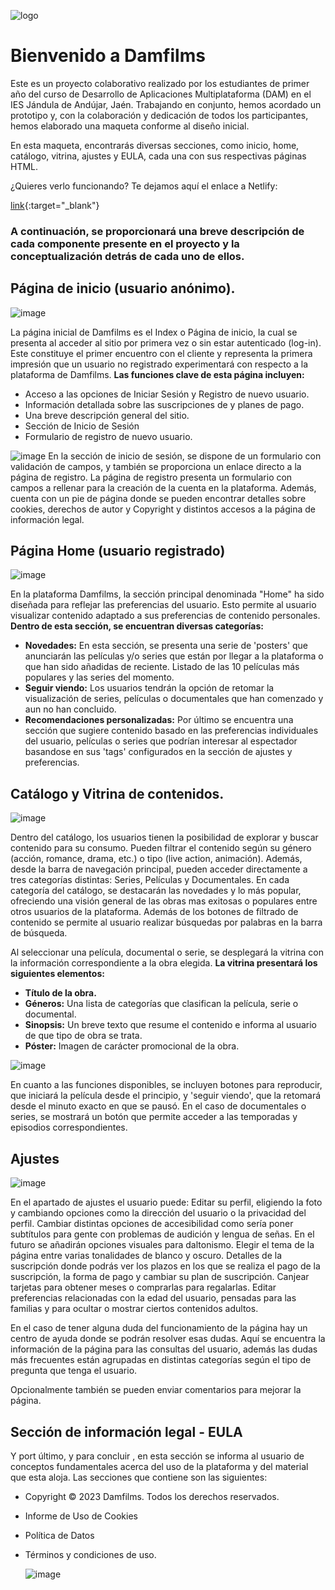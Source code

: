 ![logo](https://github.com/Virgimor/Damfilms/assets/146176550/25b45ec1-1009-470f-be65-3960d56334d2)
# Bienvenido a Damfilms
Este es un proyecto colaborativo realizado por los estudiantes de primer año del curso de Desarrollo de Aplicaciones Multiplataforma (DAM) en el IES Jándula de Andújar, Jaén. Trabajando en conjunto, hemos acordado un prototipo y, con la colaboración y dedicación de todos los participantes, hemos elaborado una maqueta conforme al diseño inicial.

En esta maqueta, encontrarás diversas secciones, como inicio, home, catálogo, vitrina, ajustes y EULA, cada una con sus respectivas páginas HTML.

¿Quieres verlo funcionando? Te dejamos aquí el enlace a Netlify:

[link](https://main--thunderous-profiterole-7acedd.netlify.app/home){:target="_blank"}

### A continuación, se proporcionará una breve descripción de cada componente presente en el proyecto y la conceptualización detrás de cada uno de ellos.

## Página de inicio (usuario anónimo).
![image](https://github.com/Virgimor/Damfilms/assets/146176550/360c239e-7d9a-4d30-853e-dc8b67662add)


La página inicial de Damfilms es el Index o Página de inicio, la cual se presenta al acceder al sitio por primera vez o sin estar autenticado (log-in).
Este constituye el primer encuentro con el cliente y representa la primera impresión que un usuario no registrado experimentará con respecto a la plataforma de Damfilms.
**Las funciones clave de esta página incluyen:**
- Acceso a las opciones de Iniciar Sesión y Registro de nuevo usuario.
- Información detallada sobre las suscripciones de y planes de pago.
- Una breve descripción general del sitio.
- Sección de Inicio de Sesión
- Formulario de registro de nuevo usuario.

  
![image](https://github.com/Virgimor/Damfilms/assets/146176550/487b886a-d47c-4748-b10d-ab386d3b21f2)
En la sección de inicio de sesión, se dispone de un formulario con validación de campos, y también se proporciona un enlace directo a la página de registro. La página de registro presenta un formulario con campos a rellenar para la creación de la cuenta en la plataforma. Además, cuenta con un pie de página donde se pueden encontrar detalles sobre cookies, derechos de autor y Copyright y distintos accesos a la página de información legal.





## Página Home (usuario registrado)
![image](https://github.com/Virgimor/Damfilms/assets/146176550/22d588d9-03a0-4404-bb94-362fbba3bf5d)

En la plataforma Damfilms, la sección principal denominada "Home" ha sido diseñada para reflejar las preferencias del usuario. Esto permite al usuario visualizar contenido adaptado a sus preferencias de contenido personales. 
**Dentro de esta sección, se encuentran diversas categorías:**
- **Novedades:** En esta sección, se presenta una serie de 'posters' que anunciarán las películas y/o series que están por llegar a la plataforma o que han sido añadidas de reciente.
Listado de las 10 películas más populares y las series del momento.
- **Seguir viendo:** Los usuarios tendrán la opción de retomar la visualización de series, películas o documentales que han comenzado y aun no han concluido.
- **Recomendaciones personalizadas:** Por último se encuentra una sección que sugiere contenido basado en las preferencias individuales del usuario, películas o series que podrían interesar al espectador basandose en sus 'tags' configurados en la sección de ajustes y preferencias.

## Catálogo y Vitrina de contenidos.
![image](https://github.com/Virgimor/Damfilms/assets/146176550/872bab66-1a3b-4623-8c35-85a2f392f0e5)

Dentro del catálogo, los usuarios tienen la posibilidad de explorar y buscar contenido para su consumo. Pueden filtrar el contenido según su género (acción, romance, drama, etc.) o tipo (live action, animación). Además, desde la barra de navegación principal, pueden acceder directamente a tres categorías distintas: Series, Películas y Documentales. En cada categoría del catálogo, se destacarán las novedades y lo más popular, ofreciendo una visión general de las obras mas exitosas o populares entre otros usuarios de la plataforma.
Además de los botones de filtrado de contenido se permite al usuario realizar búsquedas por palabras en la barra de búsqueda.


Al seleccionar una película, documental o serie, se desplegará la vitrina con la información correspondiente a la obra elegida. 
**La vitrina presentará los siguientes elementos:**
- **Título de la obra.**
- **Géneros:** Una lista de categorías que clasifican la película, serie o documental.
- **Sinopsis:** Un breve texto que resume el contenido e informa al usuario de que tipo de obra se trata.
- **Póster:** Imagen de carácter promocional de la obra.

![image](https://github.com/Virgimor/Damfilms/assets/146176550/949f19b2-0972-4a9b-817a-c3d110e77e3f)

En cuanto a las funciones disponibles, se incluyen botones para reproducir, que iniciará la película desde el principio, y 'seguir viendo', que la retomará desde el minuto exacto en que se pausó. En el caso de documentales o series, se mostrará un botón que permite acceder a las temporadas y episodios correspondientes.

## Ajustes
![image](https://github.com/Virgimor/Damfilms/assets/146176550/6559b9f0-3735-420d-b244-a6bd492dae26)

En el apartado de ajustes el usuario puede: 
Editar su perfil, eligiendo la foto y cambiando opciones como la dirección del usuario o la privacidad del perfil.
Cambiar distintas opciones de accesibilidad como sería poner subtítulos para gente con problemas de audición y lengua de señas. En el futuro se añadirán opciones visuales para daltonismo.
Elegir el tema de la página entre varias tonalidades de blanco y oscuro.
Detalles de la suscripción donde podrás ver los plazos en los que se realiza el pago de la suscripción, la forma de pago y cambiar su plan de suscripción.
Canjear tarjetas para obtener meses  o comprarlas para regalarlas.
Editar preferencias relacionadas con la edad del usuario, pensadas para las familias y para ocultar o mostrar ciertos contenidos adultos.


En el caso de tener alguna duda del funcionamiento de la página hay un centro de ayuda donde se podrán resolver esas dudas. Aquí se encuentra la información de la página para las consultas del usuario,  además las dudas más frecuentes están agrupadas en distintas categorías según el tipo de pregunta que tenga el usuario.

Opcionalmente también se pueden enviar comentarios para mejorar la página.

## Sección de información legal - EULA
Y port último, y para concluir , en esta sección se informa al usuario de conceptos fundamentales acerca del uso de la plataforma y del material que esta aloja.
Las secciones que contiene son las siguientes:
- Copyright © 2023 Damfilms. Todos los derechos reservados.
- Informe de Uso de Cookies
- Política de Datos
- Términos y condiciones de uso.

  ![image](https://github.com/Virgimor/Damfilms/assets/146176550/3f9587af-409c-4b0d-9fbe-d03c53984e3b)

  

